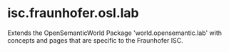 # isc.fraunhofer.osl.lab
Extends the OpenSemanticWorld Package 'world.opensemantic.lab' with concepts and pages that are specific to the Fraunhofer ISC.
